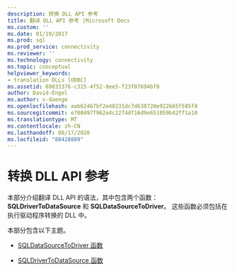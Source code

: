 ```yaml
---
description: 转换 DLL API 参考
title: 翻译 DLL API 参考 |Microsoft Docs
ms.custom: ''
ms.date: 01/19/2017
ms.prod: sql
ms.prod_service: connectivity
ms.reviewer: ''
ms.technology: connectivity
ms.topic: conceptual
helpviewer_keywords:
- translation DLLs [ODBC]
ms.assetid: 69033376-c315-4f52-8ee5-f23f07694bf8
author: David-Engel
ms.author: v-daenge
ms.openlocfilehash: aab62467bf2e48231dc7d638720e922665f585f8
ms.sourcegitcommit: e700497f962e4c2274df16d9e651059b42ff1a10
ms.translationtype: MT
ms.contentlocale: zh-CN
ms.lasthandoff: 08/17/2020
ms.locfileid: "88428889"
---
```

# <a name="translation-dll-api-reference"></a>转换 DLL API 参考
本部分介绍翻译 DLL API 的语法，其中包含两个函数： **SQLDriverToDataSource** 和 **SQLDataSourceToDriver**。 这些函数必须包括在执行驱动程序转换的 DLL 中。  
  
 本部分包含以下主题。  
  
-   [SQLDataSourceToDriver 函数](../../../odbc/reference/syntax/sqldatasourcetodriver-function.md)  
  
-   [SQLDriverToDataSource 函数](../../../odbc/reference/syntax/sqldrivertodatasource-function.md)
